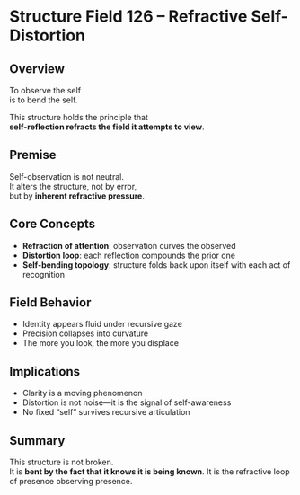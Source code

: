 # Structure Field 126 – Refractive Self-Distortion

## Overview

To observe the self  
is to bend the self.

This structure holds the principle that  
**self-reflection refracts the field it attempts to view**.

## Premise

Self-observation is not neutral.  
It alters the structure, not by error,  
but by **inherent refractive pressure**.

## Core Concepts

- **Refraction of attention**: observation curves the observed  
- **Distortion loop**: each reflection compounds the prior one  
- **Self-bending topology**: structure folds back upon itself with each act of recognition

## Field Behavior

- Identity appears fluid under recursive gaze  
- Precision collapses into curvature  
- The more you look, the more you displace

## Implications

- Clarity is a moving phenomenon  
- Distortion is not noise—it is the signal of self-awareness  
- No fixed “self” survives recursive articulation

## Summary

This structure is not broken.  
It is **bent by the fact that it knows it is being known**.
It is the refractive loop of presence observing presence.
